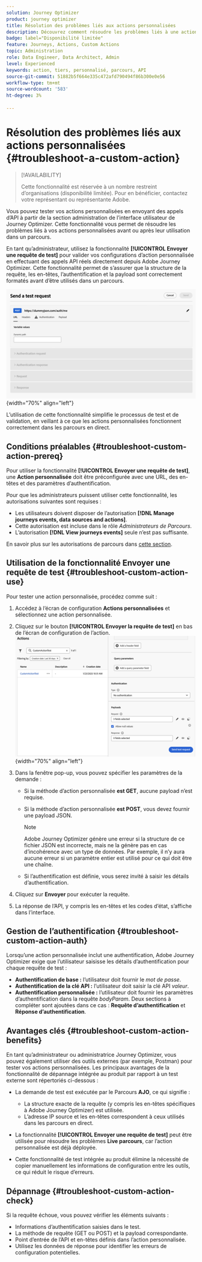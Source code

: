 ```yaml
---
solution: Journey Optimizer
product: journey optimizer
title: Résolution des problèmes liés aux actions personnalisées
description: Découvrez comment résoudre les problèmes liés à une action personnalisée
badge: label="Disponibilité limitée"
feature: Journeys, Actions, Custom Actions
topic: Administration
role: Data Engineer, Data Architect, Admin
level: Experienced
keywords: action, tiers, personnalisé, parcours, API
source-git-commit: 51882b5f664e335c472afd790494f86b300e0e56
workflow-type: tm+mt
source-wordcount: '583'
ht-degree: 3%

---
```



# Résolution des problèmes liés aux actions personnalisées {#troubleshoot-a-custom-action}

>[!AVAILABILITY]
>
>Cette fonctionnalité est réservée à un nombre restreint d’organisations (disponibilité limitée). Pour en bénéficier, contactez votre représentant ou représentante Adobe.
>

Vous pouvez tester vos actions personnalisées en envoyant des appels d’API à partir de la section administration de l’interface utilisateur de Journey Optimizer. Cette fonctionnalité vous permet de résoudre les problèmes liés à vos actions personnalisées avant ou après leur utilisation dans un parcours.

En tant qu’administrateur, utilisez la fonctionnalité **[!UICONTROL Envoyer une requête de test]** pour valider vos configurations d’action personnalisée en effectuant des appels API réels directement depuis Adobe Journey Optimizer. Cette fonctionnalité permet de s’assurer que la structure de la requête, les en-têtes, l’authentification et la payload sont correctement formatés avant d’être utilisés dans un parcours.

![](assets/send-test-request.png){width="70%" align="left"}

L’utilisation de cette fonctionnalité simplifie le processus de test et de validation, en veillant à ce que les actions personnalisées fonctionnent correctement dans les parcours en direct.

## Conditions préalables {#troubleshoot-custom-action-prereq}

Pour utiliser la fonctionnalité **[!UICONTROL Envoyer une requête de test]**, une **Action personnalisée** doit être préconfigurée avec une URL, des en-têtes et des paramètres d’authentification.

Pour que les administrateurs puissent utiliser cette fonctionnalité, les autorisations suivantes sont requises :

* Les utilisateurs doivent disposer de l’autorisation **[!DNL Manage journeys events, data sources and actions]**.
* Cette autorisation est incluse dans le rôle *Administrateurs de Parcours*.
* L’autorisation **[!DNL View journeys events]** seule n’est pas suffisante.

En savoir plus sur les autorisations de parcours dans [cette section](../administration/high-low-permissions.md#journey-capability).

## Utilisation de la fonctionnalité Envoyer une requête de test {#troubleshoot-custom-action-use}

Pour tester une action personnalisée, procédez comme suit :

1. Accédez à l’écran de configuration **Actions personnalisées** et sélectionnez une action personnalisée.
1. Cliquez sur le bouton **[!UICONTROL Envoyer la requête de test]** en bas de l’écran de configuration de l’action.
   ![Bouton Envoyer la demande de test dans le panneau Configuration de l’action](assets/test-request.png){width="70%" align="left"}
1. Dans la fenêtre pop-up, vous pouvez spécifier les paramètres de la demande :

   * Si la méthode d’action personnalisée **est GET**, aucune payload n’est requise.
   * Si la méthode d’action personnalisée **est POST**, vous devez fournir une payload JSON.

     >[!NOTE]
     >
     >Adobe Journey Optimizer génère une erreur si la structure de ce fichier JSON est incorrecte, mais ne la génère pas en cas d’incohérence avec un type de données. Par exemple, il n’y aura aucune erreur si un paramètre entier est utilisé pour ce qui doit être une chaîne.

   * Si l’authentification est définie, vous serez invité à saisir les détails d’authentification.

1. Cliquez sur **Envoyer** pour exécuter la requête.
1. La réponse de l’API, y compris les en-têtes et les codes d’état, s’affiche dans l’interface.

## Gestion de l’authentification {#troubleshoot-custom-action-auth}

Lorsqu’une action personnalisée inclut une authentification, Adobe Journey Optimizer exige que l’utilisateur saisisse les détails d’authentification pour chaque requête de test :

* **Authentification de base :** l’utilisateur doit fournir le *mot de passe*.
* **Authentification de la clé API :** l’utilisateur doit saisir la clé API *valeur*.
* **Authentification personnalisée :** l’utilisateur doit fournir les paramètres d’authentification dans la requête *bodyParam*. Deux sections à compléter sont ajoutées dans ce cas : **Requête d’authentification** et **Réponse d’authentification**.

## Avantages clés {#troubleshoot-custom-action-benefits}

En tant qu’administrateur ou administratrice Journey Optimizer, vous pouvez également utiliser des outils externes (par exemple, Postman) pour tester vos actions personnalisées. Les principaux avantages de la fonctionnalité de dépannage intégrée au produit par rapport à un test externe sont répertoriés ci-dessous :

* La demande de test est exécutée par le Parcours **AJO**, ce qui signifie :

   * La structure exacte de la requête (y compris les en-têtes spécifiques à Adobe Journey Optimizer) est utilisée.
   * L’adresse IP source et les en-têtes correspondent à ceux utilisés dans les parcours en direct.

* La fonctionnalité **[!UICONTROL Envoyer une requête de test]** peut être utilisée pour résoudre les problèmes **Live parcours**, car l’action personnalisée est déjà déployée.

* Cette fonctionnalité de test intégrée au produit élimine la nécessité de copier manuellement les informations de configuration entre les outils, ce qui réduit le risque d’erreurs.

## Dépannage {#troubleshoot-custom-action-check}

Si la requête échoue, vous pouvez vérifier les éléments suivants :

* Informations d’authentification saisies dans le test.
* La méthode de requête (GET ou POST) et la payload correspondante.
* Point d’entrée de l’API et en-têtes définis dans l’action personnalisée.
* Utilisez les données de réponse pour identifier les erreurs de configuration potentielles.

